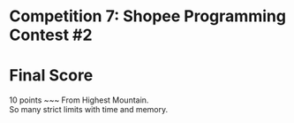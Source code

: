 # Competition 7: Shopee Programming Contest #2

# Final Score
10 points ~~~ From Highest Mountain.<br>
So many strict limits with time and memory.
